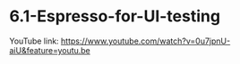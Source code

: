 # 6.1-Espresso-for-UI-testing

YouTube link: https://www.youtube.com/watch?v=0u7jpnU-aiU&feature=youtu.be
